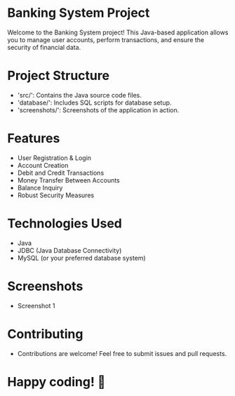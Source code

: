 # Banking System Project

Welcome to the Banking System project! This Java-based application allows you to manage user accounts, perform transactions, and ensure the security of financial data.

# Project Structure
- 'src/': Contains the Java source code files.
- 'database/': Includes SQL scripts for database setup.
- 'screenshots/': Screenshots of the application in action.

# Features
- User Registration & Login
- Account Creation
- Debit and Credit Transactions
- Money Transfer Between Accounts
- Balance Inquiry
- Robust Security Measures

# Technologies Used
- Java
- JDBC (Java Database Connectivity)
- MySQL (or your preferred database system)

# Screenshots
- Screenshot 1

# Contributing
- Contributions are welcome! Feel free to submit issues and pull requests.

# Happy coding! 🎉
